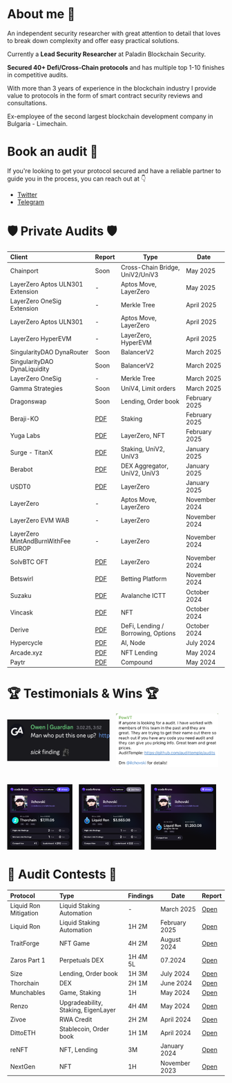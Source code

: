 # About me 🥷

An independent security researcher with great attention to detail that loves to break down complexity and offer easy practical solutions. 

Currently a **Lead Security Researcher** at Paladin Blockchain Security.

**Secured 40+ Defi/Cross-Chain protocols** and has multiple top 1-10 finishes in competitive audits.

With more than 3 years of experience in the blockchain industry I provide value to protocols in the form of smart contract security reviews and consultations. 

Ex-employee of the second largest blockchain development company in Bulgaria - Limechain.

# Book an audit 📩

If you're looking to get your protocol secured and have a reliable partner to guide you in the process, you can reach out at 👇 
- [Twitter](https://x.com/ilchovski98)
- [Telegram](https://t.me/ilchovski)

# 🛡️ Private Audits 🛡️
| Client                                                                 | Report | Type              | Date |
| :----------------------------------------------------------------------- | :---------------------------- | --- | --- |
| Chainport   | Soon | Cross-Chain Bridge, UniV2/UniV3              |  May 2025            | | 
| LayerZero Aptos ULN301 Extension   | - | Aptos Move, LayerZero              |  May 2025            | | 
| LayerZero OneSig Extension | - | Merkle Tree              | April 2025             |  |
| LayerZero Aptos ULN301   | - | Aptos Move, LayerZero              |  April 2025            | | 
| LayerZero HyperEVM   | - | LayerZero, HyperEVM  | April 2025             | |
| SingularityDAO DynaRouter  | Soon |    BalancerV2        |  March 2025             | |
| SingularityDAO DynaLiquidity   | Soon | BalancerV2  |  March 2025            |  |
| LayerZero OneSig   | - | Merkle Tree  |  March 2025            |  |
| Gamma Strategies   | Soon | UniV4, Limit orders  |  March 2025            |  |
| Dragonswap   | Soon | Lending, Order book  |  February 2025            | |
| Beraji-KO  | [PDF](./reports/Beraji-KO-Security-Review.pdf)| Staking  |  February 2025            |  |
| Yuga Labs  | [PDF](./reports/YugaLabs-Security-Review.pdf)| LayerZero, NFT  |  February 2025            |  |
| Surge - TitanX  | [PDF](./reports/Surge-TitanX-Security-Review.pdf)| Staking, UniV2, UniV3  |  January 2025            |  |
| Berabot  | [PDF](./reports/Berabot-Security-Review.pdf)| DEX Aggregator, UniV2, UniV3  |  January 2025            |  |
| USDT0  | [PDF](./reports/USDT0-Security-Review.pdf)| LayerZero  |  January 2025            |  |
| LayerZero   | - | Aptos Move, LayerZero  |  November 2024            |  |
| LayerZero EVM WAB  | - | LayerZero  |  November 2024            |  |
| LayerZero MintAndBurnWithFee EUROP  | - | LayerZero  |  November 2024            |  |
| SolvBTC OFT | [PDF](./reports/LayerZero-SolvBTC-Security-Review.pdf)| LayerZero  |  November 2024            |  |
| Betswirl  | [PDF](./reports/Betswirl-B2B-Security-Review.pdf)| Betting Platform  |  November 2024            |  |
| Suzaku  | [PDF](./reports/Suzaku-Security-Review.pdf)| Avalanche ICTT  |  October 2024            |  |
| Vincask  | [PDF](./reports/Vincask-Security-Review.pdf)| NFT  |  October 2024            |  |
| Derive  | [PDF](./reports/Derive-Security-Review.pdf)| DeFi, Lending / Borrowing, Options  |  October 2024            |  |
| Hypercycle  | [PDF](./reports/HyperCycle-Security-Review.pdf)| AI, Node  |  July 2024            |  |
| Arcade.xyz  | [PDF](./reports/Arcade-Security-Review.xyz.md)| NFT Lending  |  May 2024            |  |
| Paytr | [PDF](./reports/Paytr-Security-Review.md) | Compound  |  May 2024            |  |

# 🏆 Testimonials & Wins 🏆
<div style="max-width: 600px; margin: 0 auto 0 0; display: flex; flex-wrap: wrap; gap: 15px; align-items: center;">
  <img src="./audits/contests/media/Owen-Guardian.png" alt="" width="270px" style="flex: 1 1 calc(50% - 15px); max-width: calc(50% - 15px);">
  <img src="./audits/contests/media/Arcade.xyz-PowVT-dev.png" alt="" width="270px" style="flex: 1 1 calc(50% - 15px); max-width: calc(50% - 15px);">
</div>

<div style="max-width: 600px; margin: 40px auto 40px 0; display: flex; flex-wrap: wrap; gap: 15px;">
  <img src="./audits/contests/media/thorchain.png" alt="" width="270px" style="flex: 1 1 calc(33% - 15px); max-width: calc(33% - 15px);">
  <img src="./audits/contests/media/Liquid-Ron.png" alt="" width="270px" style="flex: 1 1 calc(33% - 15px); max-width: calc(33% - 15px);">
  <img src="./audits/contests/media/Liquid-Ron-Mitigation.png" width="270px" alt="" style="flex: 1 1 calc(33% - 15px); max-width: calc(33% - 15px);">
</div>


# 🥇 Audit Contests 🥇

| Protocol                                                                 | Type              | Findings| Date | Report                                                                                     |
| :----------------------------------------------------------------------- | :---------------------------- | :------------------------- |--- |:--------------------------------------------------------------------------------------------- |
| Liquid Ron Mitigation  | Liquid Staking Automation  | -  | March 2025            | [Open](https://code4rena.com/audits/2025-02-liquid-ron-mitigation-review) |
| Liquid Ron  | Liquid Staking Automation  | 1H 2M  | February 2025            | [Open](https://code4rena.com/audits/2025-01-liquid-ron) |
| TraitForge  | NFT Game  | 4H 2M  | August 2024            | [Open](./audits/contests/TraitForge.md) |
| Zaros Part 1  | Perpetuals DEX  | 1H 4M 5L  | 07.2024            | [Open](./audits/contests/Zaros-part-1.md) |
| Size   | Lending, Order book  | 1H 3M  | July 2024            | [Open](./audits/contests/Size.md)|
| Thorchain   | DEX  | 2H 1M  | June 2024            | [Open](./audits/contests/Thorchain.md) |
| Munchables   | Game, Staking  | 1H  | May 2024            | [Open](./audits/contests/Munchables.md) |
| Renzo   | Upgradeability, Staking, EigenLayer  | 4H 4M  | May 2024            | [Open](./audits/contests/Renzo.md) |
| Zivoe   | RWA Credit              | 2H 2M  | April 2024             | [Open](./audits/contests/Zivoe.md)|
| DittoETH   | Stablecoin, Order book              | 1H 1M  | April 2024             | [Open](./audits/contests/DittoETH.md)|
| reNFT   | NFT, Lending              | 3M  | January 2024            | [Open](./audits/contests/reNFT.md)| 
| NextGen  | NFT              | 1H  | November 2023             | [Open](./audits/contests/NextGen.md) |
